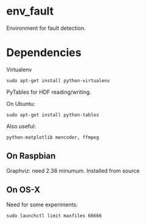 env_fault
=========

Environment for fault detection.



Dependencies
============

Virtualenv

    sudo apt-get install python-virtualenv

PyTables for HDF reading/writing.

On Ubuntu:

    sudo apt-get install python-tables



Also useful:
	
	python-matplotlib mencoder, ffmpeg 


On Raspbian
-----------

Graphviz: need 2.38 minumum. Installed from source

On OS-X
-------

Need for some experiments:

	sudo launchctl limit maxfiles 66666